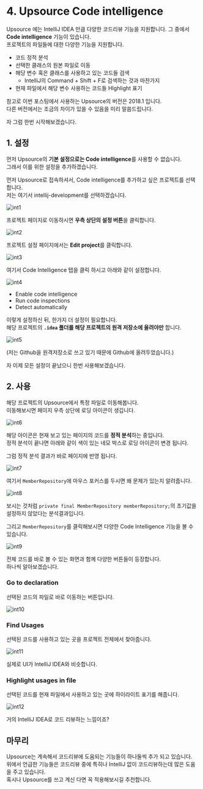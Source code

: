 # 4. Upsource Code intelligence

Upsource 에는 IntelliJ IDEA 만큼 다양한 코드리뷰 기능을 지원합니다.
그 중에서 **Code intelligence** 기능이 있습니다.  
프로젝트의 파일들에 대한 다양한 기능을 지원합니다.

* 코드 정적 분석
* 선택한 클래스의 원본 파일로 이동
* 해당 변수 혹은 클래스를 사용하고 있는 코드들 검색
    * IntelliJ의 Command + Shift + F로 검색하는 것과 마찬가지
* 현재 파일에서 해당 변수 사용하는 코드들 HIghlight 표기

참고로 이번 포스팅에서 사용하는 Upsource의 버전은 2018.1 입니다.  
다른 버전에서는 조금의 차이가 있을 수 있음을 미리 말씀드립니다.  
  
자 그럼 한번 시작해보겠습니다.

## 1. 설정

먼저 Upsource의 **기본 설정으로는 Code intelligence**를 사용할 수 없습니다.  
그래서 이를 위한 설정을 추가하겠습니다.  
  
먼저 Upsource로 접속하셔서, Code intelligence를 추가하고 싶은 프로젝트를 선택합니다.  
저는 여기서 intellij-development를 선택하겠습니다.

![int1](./images/4/int1.png)

프로젝트 페이지로 이동하시면 **우측 상단의 설정 버튼**을 클릭합니다.  

![int2](./images/4/int2.png)

프로젝트 설정 페이지에서는 **Edit project**를 클릭합니다.

![int3](./images/4/int3.png)

여기서 Code Intelligence 탭을 클릭 하시고 아래와 같이 설정합니다.

![int4](./images/4/int4.png)

* Enable code intelligence
* Run code inspections
* Detect automatically

이렇게 설정하신 뒤, 한가지 더 설정이 필요합니다.  
해당 프로젝트의 **```.idea``` 폴더를 해당 프로젝트의 원격 저장소에 올려야만** 합니다.

![int5](./images/4/int5.png)

(저는 Github을 원격저장소로 쓰고 있기 때문에 Github에 올려두었습니다.)  
  
자 이제 모든 설정이 끝났으니 한번 사용해보겠습니다.

## 2. 사용

해당 프로젝트의 Upsource에서 특정 파일로 이동해봅니다.  
이동해보시면 페이지 우측 상단에 로딩 아이콘이 생깁니다.

![int6](./images/4/int6.png)

해당 아이콘은 현재 보고 있는 페이지의 코드를 **정적 분석**하는 중입니다.  
정적 분석이 끝나면 아래와 같이 색이 있는 네모 박스로 로딩 아이콘이 변경 됩니다.  
  
그럼 정적 분석 결과가 바로 페이지에 반영 됩니다.

![int7](./images/4/int7.png)

여기서 ```MemberRepository```에 마우스 포커스를 두시면 왜 문제가 있는지 알려줍니다.

![int8](./images/4/int8.png)

보시는 것처럼 ```private final MemberRepository memberRepository;```의 초기값을 설정하지 않았다는 분석결과입니다.  
  
그리고 ```MemberRepository```를 클릭해보시면 다양한 Code Intelligence 기능을 볼 수 있습니다.  

![int9](./images/4/int9.png)

전체 코드를 바로 볼 수 있는 화면과 함께 다양한 버튼들이 등장합니다.  
하나씩 알아보겠습니다.  

### Go to declaration

선택된 코드의 파일로 바로 이동하는 버튼입니다.

![int10](./images/4/int10.png)


### Find Usages

선택된 코드를 사용하고 있는 곳을 프로젝트 전체에서 찾아줍니다.

![int11](./images/4/int11.png)

실제로 UI가 IntelliJ IDEA와 비슷합니다.

### Highlight usages in file

선택된 코드를 현재 파일에서 사용하고 있는 곳에 하이라이트 표기를 해줍니다.  

![int12](./images/4/int12.png)

거의 IntelliJ IDEA로 코드 리뷰하는 느낌이죠?

## 마무리

Upsource는 계속해서 코드리뷰에 도움되는 기능들이 하나둘씩 추가 되고 있습니다.  
위에서 언급한 기능들은 코드리뷰 중에 특히나 IntelliJ 없이 코드리뷰하는데 많은 도움을 주고 있습니다.  
혹시나 Upsource를 쓰고 계신 다면 꼭 적용해보시길 추천합니다.







